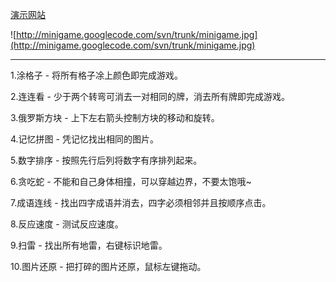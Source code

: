[演示网站](http://sanshi.me/p/minigame/)



![http://minigame.googlecode.com/svn/trunk/minigame.jpg](http://minigame.googlecode.com/svn/trunk/minigame.jpg)


---

1.涂格子 - 将所有格子凃上颜色即完成游戏。


2.连连看 - 少于两个转弯可消去一对相同的牌，消去所有牌即完成游戏。


3.俄罗斯方块 - 上下左右箭头控制方块的移动和旋转。


4.记忆拼图 - 凭记忆找出相同的图片。


5.数字排序 - 按照先行后列将数字有序排列起来。


6.贪吃蛇 - 不能和自己身体相撞，可以穿越边界，不要太饱哦~


7.成语连线 - 找出四字成语并消去，四字必须相邻并且按顺序点击。


8.反应速度 - 测试反应速度。


9.扫雷 - 找出所有地雷，右键标识地雷。


10.图片还原 - 把打碎的图片还原，鼠标左键拖动。

